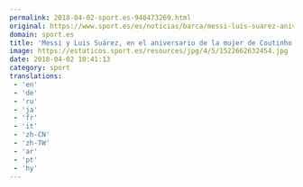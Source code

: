 ```yaml
---
permalink: 2018-04-02-sport.es-940473269.html
original: https://www.sport.es/es/noticias/barca/messi-luis-suarez-aniversario-mujer-coutinho-6729293?utm_source=rss-noticias&utm_medium=feed&utm_campaign=barca
domain: sport.es
title: 'Messi y Luis Suárez, en el aniversario de la mujer de Coutinho'
image: https://estaticos.sport.es/resources/jpg/4/5/1522662632454.jpg
date: 2018-04-02 10:41:13
category: sport
translations: 
 - 'en'
 - 'de'
 - 'ru'
 - 'ja'
 - 'fr'
 - 'it'
 - 'zh-CN'
 - 'zh-TW'
 - 'ar'
 - 'pt'
 - 'hy'
---
```


